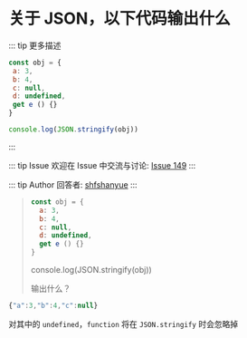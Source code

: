 # 关于 JSON，以下代码输出什么

::: tip 更多描述 
 ``` js
const obj = {
  a: 3,
  b: 4,
  c: null,
  d: undefined,
  get e () {}
}

console.log(JSON.stringify(obj))
``` 
:::

::: tip Issue 
 欢迎在 Issue 中交流与讨论: [Issue 149](https://github.com/shfshanyue/Daily-Question/issues/149) 
:::

::: tip Author 
回答者: [shfshanyue](https://github.com/shfshanyue) 
:::

> ``` js
> const obj = {
>   a: 3,
>   b: 4,
>   c: null,
>   d: undefined,
>   get e () {}
> }
> ```
> 
> console.log(JSON.stringify(obj))
>
> 输出什么？

``` js
{"a":3,"b":4,"c":null}
```

对其中的 `undefined`，`function` 将在 `JSON.stringify` 时会忽略掉